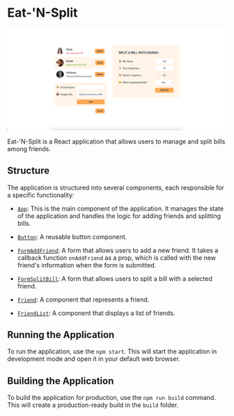 # Eat-'N-Split

![Eat and split image](/public/eat-image.png "eat and split app")

Eat-'N-Split is a React application that allows users to manage and split bills among friends.

## Structure

The application is structured into several components, each responsible for a specific functionality:

- [`App`](src/App.jsx): This is the main component of the application. It manages the state of the application and handles the logic for adding friends and splitting bills.

- [`Button`](src/components/Button.jsx): A reusable button component.

- [`FormAddFriend`](src/components/FormAddFriend.jsx): A form that allows users to add a new friend. It takes a callback function `onAddFriend` as a prop, which is called with the new friend's information when the form is submitted.

- [`FormSplitBill`](src/components/FormSplitBill.jsx): A form that allows users to split a bill with a selected friend.

- [`Friend`](src/components/Friend.jsx): A component that represents a friend.

- [`FriendList`](src/components/FriendList.jsx): A component that displays a list of friends.

## Running the Application

To run the application, use the `npm start`. This will start the application in development mode and open it in your default web browser.

## Building the Application

To build the application for production, use the `npm run build` command. This will create a production-ready build in the `build` folder.
